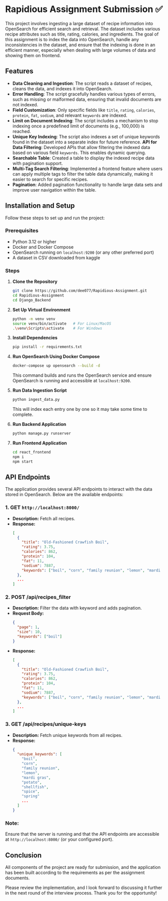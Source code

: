 # Rapidious Assignment Submission ✅

This project involves ingesting a large dataset of recipe information into OpenSearch for efficient search and retrieval. The dataset includes various recipe attributes such as title, rating, calories, and ingredients. The goal of this assignment is to index the data into OpenSearch, handle any inconsistencies in the dataset, and ensure that the indexing is done in an efficient manner, especially when dealing with large volumes of data and showing them on frontend.

## Features

- **Data Cleaning and Ingestion**: The script reads a dataset of recipes, cleans the data, and indexes it into OpenSearch.
- **Error Handling**: The script gracefully handles various types of errors, such as missing or malformed data, ensuring that invalid documents are not indexed.
- **Field Customization**: Only specific fields like `title`, `rating`, `calories`, `protein`, `fat`, `sodium`, and relevant `keywords` are indexed.
- **Limit on Document Indexing**: The script includes a mechanism to stop indexing once a predefined limit of documents (e.g., 100,000) is reached.
- **Unique Key Indexing**: The script also indexes a set of unique keywords found in the dataset into a separate index for future reference.
  **API for Data Filtering**: Developed APIs that allow filtering the indexed data based on various field `keywords`. This enables dynamic querying.
- **Searchable Table**: Created a table to display the indexed recipe data with pagination support.
- **Multi-Tag Search Filtering**: Implemented a frontend feature where users can apply multiple tags to filter the table data dynamically, making it easier to search for specific recipes.
- **Pagination**: Added pagination functionality to handle large data sets and improve user navigation within the table.

## Installation and Setup

Follow these steps to set up and run the project:

### Prerequisites

- Python 3.12 or higher
- Docker and Docker Compose
- OpenSearch running on `localhost:9200` (or any other preferred port)
- A dataset in CSV downloaded from kaggle

### Steps

1. **Clone the Repository**

   ```bash
   git clone https://github.com/dee077/Rapidious-Assignment.git
   cd Rapidious-Assignment
   cd Django_Backend
   ```

2. **Set Up Virtual Environment**

   ```bash
   python -m venv venv
   source venv/bin/activate   # For Linux/MacOS
   .\venv\Scripts\activate    # For Windows
   ```

3. **Install Dependencies**

   ```bash
   pip install -r requirements.txt
   ```

4. **Run OpenSearch Using Docker Compose**

   ```bash
   docker-compose up opensearch --build -d
   ```

   This command builds and runs the OpenSearch service and ensure OpenSearch is running and accessible at `localhost:9200`.

5. **Run Data Ingestion Script**

   ```bash
   python ingest_data.py
   ```
   This will index each entry one by one so it may take some time to complete.

6. **Run Backend Application**

   ```bash
   python manage.py runserver
   ```

7. **Run Frontend Application**
   ```bash
   cd react_frontend
   npm i
   npm start
   ```

## API Endpoints

The application provides several API endpoints to interact with the data stored in OpenSearch. Below are the available endpoints:

### 1. **GET `http://localhost:8000/`**

- **Description:** Fetch all recipes.
- **Response:**
  ```json
  [
    {
      "title": "Old-Fashioned Crawfish Boil",
      "rating": 3.75,
      "calories": 862,
      "protein": 104,
      "fat": 11,
      "sodium": 7887,
      "keywords": ["boil", "corn", "family reunion", "lemon", "mardi gras", "potato", "shellfish", "spice", "spring"]
    },
    ...
  ]
  ```

### 2. **POST /api/recipes_filter**

- **Description:** Filter the data with keyword and adds pagination.
- **Request Body:**
  ```json
  {
    "page": 1,
    "size": 10,
    "keywords": ["boil"]
  }
  ```
- **Response:**
  ```json
  [
    {
      "title": "Old-Fashioned Crawfish Boil",
      "rating": 3.75,
      "calories": 862,
      "protein": 104,
      "fat": 11,
      "sodium": 7887,
      "keywords": ["boil", "corn", "family reunion", "lemon", "mardi gras", "potato", "shellfish", "spice", "spring"]
    },
    ...
  ]
  ```

### 3. **GET /api/recipes/unique-keys**

- **Description:** Fetch unique keywords from all recipes.
- **Response:**
  ```json
  {
    "unique_keywords": [
      "boil",
      "corn",
      "family reunion",
      "lemon",
      "mardi gras",
      "potato",
      "shellfish",
      "spice",
      "spring"
      ...
    ]
  }
  ```

### Note:

Ensure that the server is running and that the API endpoints are accessible at `http://localhost:8000/` (or your configured port).

## Conclusion

All components of the project are ready for submission, and the application has been built according to the requirements as per the assignment documents. 

Please review the implementation, and I look forward to discussing it further in the next round of the interview process. Thank you for the opportunity!
